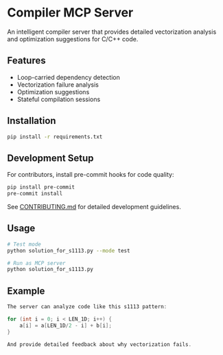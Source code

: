 # Compiler MCP Server

An intelligent compiler server that provides detailed vectorization analysis and optimization suggestions for C/C++ code.

## Features

- Loop-carried dependency detection
- Vectorization failure analysis
- Optimization suggestions
- Stateful compilation sessions

## Installation

```bash
pip install -r requirements.txt
```

## Development Setup

For contributors, install pre-commit hooks for code quality:

```bash
pip install pre-commit
pre-commit install
```

See [CONTRIBUTING.md](CONTRIBUTING.md) for detailed development guidelines.

## Usage

```bash
# Test mode
python solution_for_s1113.py --mode test

# Run as MCP server
python solution_for_s1113.py
```

## Example

```c
The server can analyze code like this s1113 pattern:

for (int i = 0; i < LEN_1D; i++) {
    a[i] = a[LEN_1D/2 - i] + b[i];
}

And provide detailed feedback about why vectorization fails.
```
